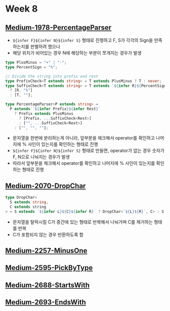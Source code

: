 # Week 8

## [Medium-1978-PercentageParser](./medium/1978-percentage-parser.ts)

- `${infer F}${infer N}${infer S}` 형태로 진행하고 F, S가 각각의 Sign을 만족하는지를 판별하려 했으나
- 해당 위치가 비어있는 경우 N에 해당하는 부분이 쪼개지는 경우가 발생

```ts
type PlusMinus = "+" | "-";
type PercentSign = "%";

// Divide the string into prefix and rest
type PrefixCheck<T extends string> = T extends PlusMinus ? T : never;
type SuffixCheck<T extends string> = T extends `${infer R}${PercentSign}`
  ? [R, "%"]
  : [T, ""];

type PercentageParser<P extends string> =
  P extends `${infer Prefix}${infer Rest}`
    ? Prefix extends PlusMinus
      ? [Prefix, ...SuffixCheck<Rest>]
      : ["", ...SuffixCheck<Rest>]
    : ["", "", ""];
```

- 문자열을 한번에 분리하는게 아니라, 앞부분을 체크해서 operator를 확인하고 나머지에 % 사인이 있는지를 확인하는 형태로 진행
- `${infer F}${infer N}${infer S}` 형태로 만들면, operator가 없는 경우 숫자가 F, N으로 나눠지는 경우가 발생
- 따라서 앞부분을 체크해서 operator를 확인하고 나머지에 % 사인이 있는지를 확인하는 형태로 진행

## [Medium-2070-DropChar](./medium/2070-drop-char.ts)

```ts
type DropChar<
  S extends string,
  C extends string
> = S extends `${infer L}${C}${infer R}` ? DropChar<`${L}${R}`, C> : S;
```

- 문자열을 탈락시킬 C가 중간에 있는 형태로 반복해서 나눠가며 C를 제거하는 형태를 반복
- C가 포함되지 않는 경우 반환하도록 함

## [Medium-2257-MinusOne](./medium/2257-minus-one.ts)

## [Medium-2595-PickByType](./medium/2595-pick-by-type.ts)

## [Medium-2688-StartsWith](./medium/2688-starts-with.ts)

## [Medium-2693-EndsWith](./medium/2693-ends-with.ts)
